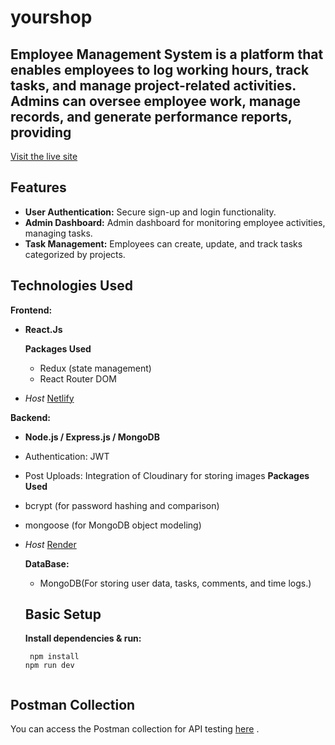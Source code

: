 # yourshop

## Employee Management System is a platform that enables employees to log working hours, track tasks, and manage project-related activities. Admins can oversee employee work, manage records, and generate performance reports, providing
[Visit the live site](https://employeemangesite.netlify.app/)
## Features
- **User Authentication:** Secure sign-up and login functionality.
- **Admin Dashboard:**  Admin dashboard for monitoring employee activities, managing tasks.
- **Task Management:**  Employees can create, update, and track tasks categorized by projects.


## Technologies Used
**Frontend:**
- **React.Js**
  
  **Packages Used**
   - Redux (state management)
   - React Router DOM
   
 - *Host*
[Netlify](https://www.netlify.com/)

**Backend:**
- **Node.js / Express.js / MongoDB**
- Authentication:  JWT
- Post Uploads: Integration of Cloudinary for storing images 
**Packages Used**
- bcrypt (for password hashing and comparison)
- mongoose (for MongoDB object modeling)

 - *Host*
[Render]( https://render.com/)
  
   **DataBase:**
   - MongoDB(For storing user data, tasks, comments, and time logs.)

   ## Basic Setup
   
    **Install dependencies & run:**
    ```react
     npm install
   npm run dev
     
## Postman Collection

You can access the Postman collection for API testing [here](https://web.postman.co/workspace/e3f96904-9e8a-4a4e-8c76-a85e5673eb2e/overview)
  .



   
     
